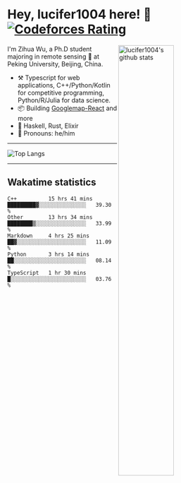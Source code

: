 # Hey, lucifer1004 here! :wave: [![Codeforces Rating](https://cfrating.ihcr.top/?user=lucifer1004&style=flat-square)](https://codeforces.com/profile/lucifer1004)

<img width="50%" align="right" alt="lucifer1004's github stats" src="https://github-readme-stats.vercel.app/api?username=lucifer1004&show_icons=true">

I'm Zihua Wu, a Ph.D student majoring in remote sensing :satellite: at Peking University, Beijing, China.

- :hammer_and_pick: Typescript for web applications, C++/Python/Kotlin for competitive programming, Python/R/Julia for data science.
- :package: Building [Googlemap-React](https://github.com/googlemap-react/googlemap-react) and more
- :seedling: Haskell, Rust, Elixir
- :man: Pronouns: he/him

---

![Top Langs](https://github-readme-stats.vercel.app/api/top-langs/?username=lucifer1004&layout=compact)

---

## Wakatime statistics

<!--START_SECTION:waka-->
```text
C++          15 hrs 41 mins  █████████▓░░░░░░░░░░░░░░░   39.30 % 
Other        13 hrs 34 mins  ████████▒░░░░░░░░░░░░░░░░   33.99 % 
Markdown     4 hrs 25 mins   ██▓░░░░░░░░░░░░░░░░░░░░░░   11.09 % 
Python       3 hrs 14 mins   ██░░░░░░░░░░░░░░░░░░░░░░░   08.14 % 
TypeScript   1 hr 30 mins    █░░░░░░░░░░░░░░░░░░░░░░░░   03.76 % 
```
<!--END_SECTION:waka-->
